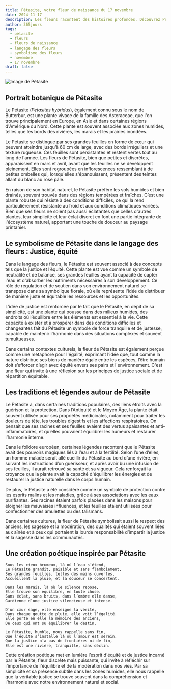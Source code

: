 ```yaml
---
title: Pétasite, votre fleur de naissance du 17 novembre
date: 2024-11-17
description: Les fleurs racontent des histoires profondes. Découvrez Pétasite, votre fleur de naissance du 17 novembre, ses symboles et récits fascinants. Plongez dans sa signification et son langage unique dans l'art floral.
author: 365jours
tags:
  - pétasite
  - fleurs
  - fleurs de naissance
  - langage des fleurs
  - symbolisme des fleurs
  - novembre
  - 17 novembre
draft: false
---
```



![Image de Pétasite](https://cdn.pixabay.com/photo/2015/09/24/17/19/hunt-955953_640.jpg#center)


## Portrait botanique de Pétasite

Le Pétasite (_Petasites hybridus_), également connu sous le nom de Butterbur, est une plante vivace de la famille des Asteraceae, que l'on trouve principalement en Europe, en Asie et dans certaines régions d'Amérique du Nord. Cette plante est souvent associée aux zones humides, telles que les bords des rivières, les marais et les prairies inondées.

Le Pétasite se distingue par ses grandes feuilles en forme de cœur qui peuvent atteindre jusqu’à 60 cm de large, avec des bords irréguliers et une texture rugueuse. Ces feuilles sont persistantes et restent vertes tout au long de l'année. Les fleurs de Pétasite, bien que petites et discrètes, apparaissent en mars et avril, avant que les feuilles ne se développent pleinement. Elles sont regroupées en inflorescences ressemblant à de petites ombelles qui, lorsqu'elles s'épanouissent, présentent des teintes allant du blanc au rose pâle.

En raison de son habitat naturel, le Pétasite préfère les sols humides et bien drainés, souvent trouvés dans des régions tempérées et fraîches. C’est une plante robuste qui résiste à des conditions difficiles, ce qui la rend particulièrement résistante au froid et aux conditions climatiques variées. Bien que ses fleurs ne soient pas aussi éclatantes que celles d'autres plantes, leur simplicité et leur éclat discret en font une partie intégrante de l'écosystème naturel, apportant une touche de douceur au paysage printanier.

## Le symbolisme de Pétasite dans le langage des fleurs : Justice, équité

Dans le langage des fleurs, le Pétasite est souvent associé à des concepts tels que la justice et l’équité. Cette plante est vue comme un symbole de neutralité et de balance, ses grandes feuilles ayant la capacité de capter l'eau et d'absorber les nutriments nécessaires à son développement. Ce rôle de régulation et de soutien dans son environnement naturel se transpose dans sa symbolique florale, où elle représente l'idée de distribuer de manière juste et équitable les ressources et les opportunités.

L’idée de justice est renforcée par le fait que le Pétasite, en dépit de sa simplicité, est une plante qui pousse dans des milieux humides, des endroits où l’équilibre entre les éléments est essentiel à la vie. Cette capacité à exister et à prospérer dans des conditions difficiles et changeantes fait du Pétasite un symbole de force tranquille et de justesse, capable de maintenir l’harmonie dans des situations complexes et souvent tumultueuses.

Dans certains contextes culturels, la fleur de Pétasite est également perçue comme une métaphore pour l'égalité, exprimant l’idée que, tout comme la nature distribue ses biens de manière égale entre les espèces, l’être humain doit s’efforcer d’agir avec équité envers ses pairs et l'environnement. C'est une fleur qui invite à une réflexion sur les principes de justice sociale et de répartition équitable.

## Les traditions et légendes autour de Pétasite

Le Pétasite a, dans certaines traditions populaires, des liens étroits avec la guérison et la protection. Dans l’Antiquité et le Moyen Âge, la plante était souvent utilisée pour ses propriétés médicinales, notamment pour traiter les douleurs de tête, les troubles digestifs et les affections respiratoires. On pensait que ses racines et ses feuilles avaient des vertus apaisantes et anti-inflammatoires, et qu’elles pouvaient équilibrer les humeurs et restaurer l’harmonie interne.

Dans le folklore européen, certaines légendes racontent que le Pétasite avait des pouvoirs magiques liés à l’eau et à la fertilité. Selon l’une d’elles, un homme malade serait allé cueillir du Pétasite au bord d’une rivière, en suivant les instructions d’un guérisseur, et après avoir bu une infusion de ses feuilles, il aurait retrouvé sa santé et sa vigueur. Cela renforçait la croyance que la plante avait la capacité d'équilibrer les énergies et de restaurer la justice naturelle dans le corps humain.

De plus, le Pétasite a été considéré comme un symbole de protection contre les esprits malins et les maladies, grâce à ses associations avec les eaux purifiantes. Ses racines étaient parfois placées dans les maisons pour éloigner les mauvaises influences, et les feuilles étaient utilisées pour confectionner des amulettes ou des talismans.

Dans certaines cultures, la fleur de Pétasite symbolisait aussi le respect des anciens, les sagesse et la modération, des qualités qui étaient souvent liées aux aînés et à ceux qui portaient la lourde responsabilité d’impartir la justice et la sagesse dans les communautés.

## Une création poétique inspirée par Pétasite

```
Sous les cieux brumeux, là où l’eau s’étend,
Le Pétasite grandit, paisible et sans flamboiement,
Ses grandes feuilles, telles des mains ouvertes,
Accueillent la pluie, et la douceur se concertent.

Dans les marais, là où le silence repose,
Elle trouve son équilibre, en toute chose.
Sans éclat, sans bruits, dans l’ombre elle danse,
Gardienne d’une justice silencieuse et intense.

D’un cœur sage, elle enseigne la vérité,
Dans chaque goutte de pluie, elle voit l’égalité.
Elle porte en elle la mémoire des anciens,
De ceux qui ont su équilibrer le destin.

Le Pétasite, humble, nous rappelle sans fin,
Que l’équité s’installe là où l’amour est serein.
Que la justice n’a pas de frontières ni de fin,
Elle est une rivière, tranquille, sans déclin.
```

Cette création poétique met en lumière l’esprit d'équité et de justice incarné par le Pétasite, fleur discrète mais puissante, qui invite à réfléchir sur l'importance de l'équilibre et de la modération dans nos vies. Par sa simplicité et sa présence subtile dans les zones humides, elle nous rappelle que la véritable justice se trouve souvent dans la compréhension et l’harmonie avec notre environnement naturel et social.
